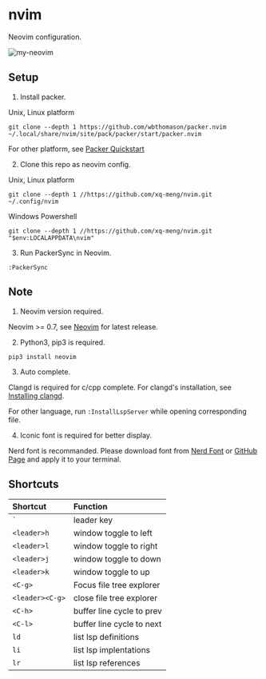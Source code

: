 # nvim
Neovim configuration.

![my-neovim](https://images.cnblogs.com/cnblogs_com/xqmeng/2040131/o_220623030633_nvim-greeting.png)

## Setup

1. Install packer.

Unix, Linux platform

```
git clone --depth 1 https://github.com/wbthomason/packer.nvim ~/.local/share/nvim/site/pack/packer/start/packer.nvim
```

For other platform, see [Packer Quickstart](https://github.com/wbthomason/packer.nvim/#quickstart)

2. Clone this repo as neovim config.

Unix, Linux platform

```
git clone --depth 1 //https://github.com/xq-meng/nvim.git ~/.config/nvim
```

Windows Powershell

```
git clone --depth 1 //https://github.com/xq-meng/nvim.git "$env:LOCALAPPDATA\nvim"
```

3. Run PackerSync in Neovim.

```
:PackerSync
```

## Note

1. Neovim version required.

Neovim >= 0.7, see [Neovim](https://neovim.io/) for latest release.

2. Python3, pip3 is required.

```
pip3 install neovim
```

3. Auto complete.

Clangd is required for c/cpp complete. For clangd's installation, see [Installing clangd](https://clangd.llvm.org/installation).

For other language, run ``:InstallLspServer`` while opening corresponding file.

4. Iconic font is required for better display.

Nerd font is recommanded. Please download font from [Nerd Font](https://www.nerdfonts.com/font-downloads) or [GitHub Page](https://github.com/ryanoasis/nerd-fonts/tree/master/patched-fonts) and apply it to your terminal.

## Shortcuts

| Shortcut            | Function                  |
| :------------------ | :------------------------ |
| `` ` ``             | leader key                |
| `` <leader>h ``     | window toggle to left     |
| `` <leader>l ``     | window toggle to right    |
| `` <leader>j ``     | window toggle to down     |
| `` <leader>k ``     | window toggle to up       |
| `` <C-g> ``         | Focus file tree explorer  |
| `` <leader><C-g> `` | close file tree explorer  |
| `` <C-h> ``         | buffer line cycle to prev |
| `` <C-l> ``         | buffer line cycle to next |
| `` ld ``            | list lsp definitions      |
| `` li ``            | list lsp implentations    |
| `` lr ``            | list lsp references       |
